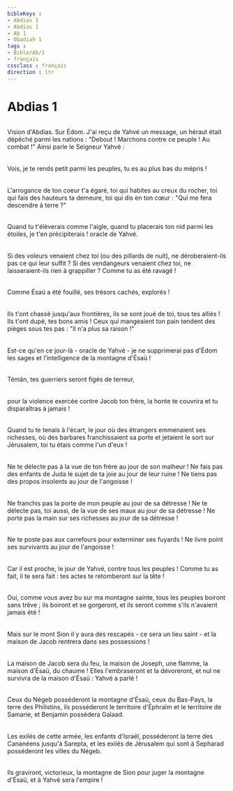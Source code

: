 ```yaml
---
bibleKeys : 
- Abdias 1
- Abdias 1
- Ab 1
- Obadiah 1
tags : 
- Bible/Ab/1
- français
cssclass : français
direction : ltr
---
```


# Abdias 1

###### 
Vision d'Abdias. Sur Édom. J'ai reçu de Yahvé un message, un héraut était dépêché parmi les nations : "Debout ! Marchons contre ce peuple ! Au combat !" Ainsi parle le Seigneur Yahvé :
###### 
Vois, je te rends petit parmi les peuples, tu es au plus bas du mépris !
###### 
L'arrogance de ton coeur t'a égaré, toi qui habites au creux du rocher, toi qui fais des hauteurs ta demeure, toi qui dis en ton cœur : "Qui me fera descendre à terre ?"
###### 
Quand tu t'élèverais comme l'aigle, quand tu placerais ton nid parmi les étoiles, je t'en précipiterais ! oracle de Yahvé.
###### 
Si des voleurs venaient chez toi (ou des pillards de nuit), ne déroberaient-ils pas ce qui leur suffit ? Si des vendangeurs venaient chez toi, ne laisseraient-ils rien à grappiller ? Comme tu as été ravagé !
###### 
Comme Ésaü a été fouillé, ses trésors cachés, explorés ! 
###### 
Ils t'ont chassé jusqu'aux frontières, ils se sont joué de toi, tous tes alliés ! Ils t'ont dupé, tes bons amis ! Ceux qui mangeaient ton pain tendent des pièges sous tes pas : "Il n'a plus sa raison !"
###### 
Est-ce qu'en ce jour-là - oracle de Yahvé - je ne supprimerai pas d'Édom les sages et l'intelligence de la montagne d'Ésaü !
###### 
Témân, tes guerriers seront figés de terreur,
###### 
pour la violence exercée contre Jacob ton frère, la honte te couvrira et tu disparaîtras à jamais !
###### 
Quand tu te tenais à l'écart, le jour où des étrangers emmenaient ses richesses, où des barbares franchissaient sa porte et jetaient le sort sur Jérusalem, toi tu étais comme l'un d'eux !
###### 
Ne te délecte pas à la vue de ton frère au jour de son malheur ! Ne fais pas des enfants de Juda le sujet de ta joie au jour de leur ruine ! Ne tiens pas des propos insolents au jour de l'angoisse ! 
###### 
Ne franchis pas la porte de mon peuple au jour de sa détresse ! Ne te délecte pas, toi aussi, de la vue de ses maux au jour de sa détresse ! Ne porte pas la main sur ses richesses au jour de sa détresse ! 
###### 
Ne te poste pas aux carrefours pour exterminer ses fuyards ! Ne livre point ses survivants au jour de l'angoisse ! 
###### 
Car il est proche, le jour de Yahvé, contre tous les peuples ! Comme tu as fait, il te sera fait : tes actes te retomberont sur la tête ! 
###### 
Oui, comme vous avez bu sur ma montagne sainte, tous les peuples boiront sans trêve ; ils boiront et se gorgeront, et ils seront comme s'ils n'avaient jamais été ! 
###### 
Mais sur le mont Sion il y aura des rescapés - ce sera un lieu saint - et la maison de Jacob rentrera dans ses possessions ! 
###### 
La maison de Jacob sera du feu, la maison de Joseph, une flamme, la maison d'Ésaü, du chaume ! Elles l'embraseront et la dévoreront, et nul ne survivra de la maison d'Ésaü : Yahvé a parlé ! 
###### 
Ceux du Négeb posséderont la montagne d'Ésaü, ceux du Bas-Pays, la terre des Philistins, ils posséderont le territoire d'Éphraïm et le territoire de Samarie, et Benjamin possédera Galaad.
###### 
Les exilés de cette armée, les enfants d'Israël, posséderont la terre des Cananéens jusqu'à Sarepta, et les exilés de Jérusalem qui sont à Sepharad posséderont les villes du Négeb.
###### 
Ils graviront, victorieux, la montagne de Sion pour juger la montagne d'Ésaü, et à Yahvé sera l'empire !
